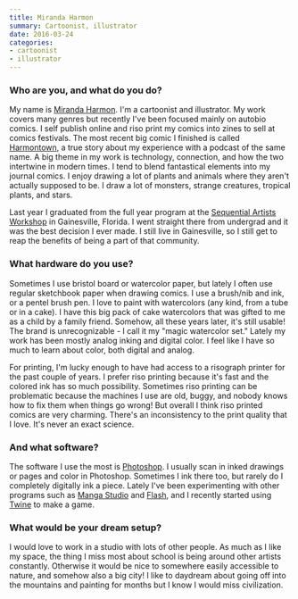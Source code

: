 ```yaml
---
title: Miranda Harmon
summary: Cartoonist, illustrator
date: 2016-03-24
categories:
- cartoonist
- illustrator
---
```


### Who are you, and what do you do?

My name is [Miranda Harmon](http://www.mirandaharmon.com/ "Miranda's website."). I'm a cartoonist and illustrator. My work covers many genres but recently I've been focused mainly on autobio comics. I self publish online and riso print my comics into zines to sell at comics festivals. The most recent big comic I finished is called [Harmontown](http://www.mirandaharmon.com/harmontown/ "Miranda's comic."), a true story about my experience with a podcast of the same name. A big theme in my work is technology, connection, and how the two intertwine in modern times. I tend to blend fantastical elements into my journal comics. I enjoy drawing a lot of plants and animals where they aren't actually supposed to be. I draw a lot of monsters, strange creatures, tropical plants, and stars.

Last year I graduated from the full year program at the [Sequential Artists Workshop](http://sequentialartistsworkshop.org/wordpress/ "A comic and graphic novel school in Florida.") in Gainesville, Florida. I went straight there from undergrad and it was the best decision I ever made. I still live in Gainesville, so I still get to reap the benefits of being a part of that community.

### What hardware do you use?

Sometimes I use bristol board or watercolor paper, but lately I often use regular sketchbook paper when drawing comics. I use a brush/nib and ink, or a pentel brush pen. I love to paint with watercolors (any kind, from a tube or in a cake). I have this big pack of cake watercolors that was gifted to me as a child by a family friend. Somehow, all these years later, it's still usable! The brand is unrecognizable - I call it my "magic watercolor set." Lately my work has been mostly analog inking and digital color. I feel like I have so much to learn about color, both digital and analog.

For printing, I'm lucky enough to have had access to a risograph printer for the past couple of years. I prefer riso printing because it's fast and the colored ink has so much possibility. Sometimes riso printing can be problematic because the machines I use are old, buggy, and nobody knows how to fix them when things go wrong! But overall I think riso printed comics are very charming. There's an inconsistency to the print quality that I love. It's never an exact science.

### And what software?

The software I use the most is [Photoshop][]. I usually scan in inked drawings or pages and color in Photoshop. Sometimes I ink there too, but rarely do I completely digitally ink a piece. Lately I've been experimenting with other programs such as [Manga Studio][manga-studio] and [Flash][], and I recently started using [Twine][] to make a game.

### What would be your dream setup?

I would love to work in a studio with lots of other people. As much as I like my space, the thing I miss most about school is being around other artists constantly. Otherwise it would be nice to somewhere easily accessible to nature, and somehow also a big city! I like to daydream about going off into the mountains and painting for months but I know I would miss civilization.

[flash]: https://en.wikipedia.org/wiki/Adobe_Flash "A software and animation editor."
[manga-studio]: https://my.smithmicro.com/manga-studio-5.html "Comic and manga creation software."
[photoshop]: https://www.adobe.com/products/photoshop.html "A bitmap image editor."
[twine]: http://twinery.org/ "A tool for creating non-linear stories."
